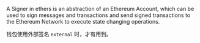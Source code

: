 A Signer in ethers is an abstraction of an Ethereum Account, which can be used to sign messages and transactions and send signed transactions to the Ethereum Network to execute state changing operations.

钱包使用外部签名 `external` 时，才有用到。

